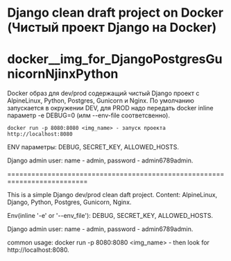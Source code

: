 # Django clean draft project on Docker (Чистый проект Django на Docker)
# docker__img_for_DjangoPostgresGunicornNjinxPython

  Docker образ для dev/prod содержащий чистый Django проект
  с AlpineLinux, Python, Postgres, Gunicorn и Nginx.
  По умолчанию запускается в окружении DEV, 
  для PROD надо передать docker inline параметр -e DEBUG=0 (илм --env-file соответсвенно).
  
    docker run -p 8080:8080 <img_name> - запуск проекта http://localhost:8080
  ENV параметры: DEBUG, SECRET_KEY, ALLOWED_HOSTS.
  
  Django admin user: name - admin, password - admin6789admin.

==========================================================================

  This is a simple Django dev/prod clean daft project.
  Content: AlpineLinux, Django, Python, Postgres, Gunicorn, Nginx.
  
  Env(inline '-e' or '--env_file'): DEBUG, SECRET_KEY, ALLOWED_HOSTS.
  
  Django admin user: name - admin, password - admin6789admin.

  common usage: docker run -p 8080:8080 <img_name> - then look for http://localhost:8080.

